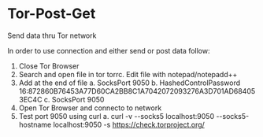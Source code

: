 # Tor-Post-Get
Send data thru Tor network


In order to use connection and either send or post data follow:
1. Close Tor Browser    
2. Search and open file in tor torrc. Edit file with notepad/notepadd++
3. Add at the end of file 
   a. SocksPort 9050
   b. HashedControlPassword 16:872860B76453A77D60CA2BB8C1A7042072093276A3D701AD684053EC4C
   c. SocksPort 9050
4. Open Tor Browser and connecto to network 
5. Test port 9050 using curl
   a. curl -v --socks5 localhost:9050 --socks5-hostname localhost:9050 -s https://check.torproject.org/
